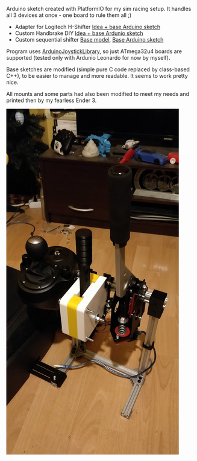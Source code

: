 Arduino sketch created with PlatformIO for my sim racing setup. It handles all 3 devices at once - one board to rule them all ;)

- Adapter for Logitech H-Shifter [Idea + base Arduino sketch](https://www.youtube.com/watch?v=dLpWEu8kCec)
- Custom Handbrake DIY [Idea + base Ardunio sketch](https://www.youtube.com/watch?v=dLpWEu8kCec)
- Custom sequential shifter [Base model](https://www.thingiverse.com/thing:2924658), [Base Arduino sketch](https://www.thingiverse.com/thing:4557771)

Program uses [ArduinoJoystickLibrary](https://github.com/MHeironimus/ArduinoJoystickLibrary), so just ATmega32u4 boards are supported (tested only with Ardunio Leonardo for now by myself).

Base sketches are modified (simple pure C code replaced by class-based C++), to be easier to manage and more readable.
It seems to work pretty nice.

All mounts and some parts had also been modified to meet my needs and printed then by my fearless Ender 3.

![Devices](https://raw.githubusercontent.com/szczeliniak/sim-racing-devices/readme/readme.jpg)
